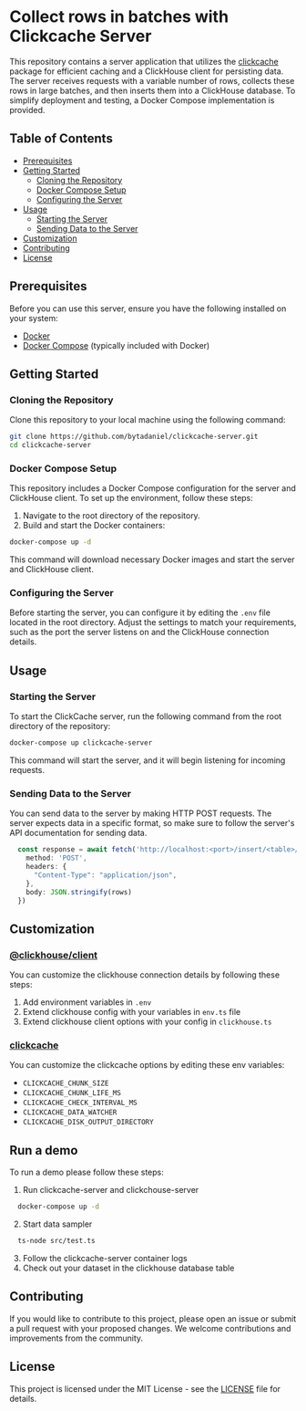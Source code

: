 # Collect rows in batches with Clickcache Server

This repository contains a server application that utilizes the [clickcache](https://github.com/bytadaniel/clickcache) package for efficient caching and a ClickHouse client for persisting data. The server receives requests with a variable number of rows, collects these rows in large batches, and then inserts them into a ClickHouse database. To simplify deployment and testing, a Docker Compose implementation is provided.

## Table of Contents
- [Prerequisites](#prerequisites)
- [Getting Started](#getting-started)
  - [Cloning the Repository](#cloning-the-repository)
  - [Docker Compose Setup](#docker-compose-setup)
  - [Configuring the Server](#configuring-the-server)
- [Usage](#usage)
  - [Starting the Server](#starting-the-server)
  - [Sending Data to the Server](#sending-data-to-the-server)
- [Customization](#customization)
- [Contributing](#contributing)
- [License](#license)

## Prerequisites

Before you can use this server, ensure you have the following installed on your system:

- [Docker](https://www.docker.com/get-started)
- [Docker Compose](https://docs.docker.com/compose/install/) (typically included with Docker)

## Getting Started

### Cloning the Repository

Clone this repository to your local machine using the following command:

```bash
git clone https://github.com/bytadaniel/clickcache-server.git
cd clickcache-server
```

### Docker Compose Setup

This repository includes a Docker Compose configuration for the server and ClickHouse client. To set up the environment, follow these steps:

1. Navigate to the root directory of the repository.
2. Build and start the Docker containers:

```bash
docker-compose up -d
```

This command will download necessary Docker images and start the server and ClickHouse client.

### Configuring the Server

Before starting the server, you can configure it by editing the `.env` file located in the root directory. Adjust the settings to match your requirements, such as the port the server listens on and the ClickHouse connection details.

## Usage

### Starting the Server

To start the ClickCache server, run the following command from the root directory of the repository:

```bash
docker-compose up clickcache-server
```

This command will start the server, and it will begin listening for incoming requests.

### Sending Data to the Server

You can send data to the server by making HTTP POST requests. The server expects data in a specific format, so make sure to follow the server's API documentation for sending data.
```ts
  const response = await fetch('http://localhost:<port>/insert/<table>/jsoneachrow', {
    method: 'POST',
    headers: {
      "Content-Type": "application/json",
    },
    body: JSON.stringify(rows)
  })
```

## Customization
### [@clickhouse/client](https://clickhouse.com/docs/en/integrations/language-clients/javascript)
You can customize the clickhouse connection details by following these steps:
1. Add environment variables in `.env`
2. Extend clickhouse config with your variables in `env.ts` file
3. Extend clickhouse client options with your config in `clickhouse.ts`
### [clickcache](https://github.com/bytadaniel/clickcache)
You can customize the clickcache options by editing these env variables:
- `CLICKCACHE_CHUNK_SIZE`
- `CLICKCACHE_CHUNK_LIFE_MS`
- `CLICKCACHE_CHECK_INTERVAL_MS`
- `CLICKCACHE_DATA_WATCHER`
- `CLICKCACHE_DISK_OUTPUT_DIRECTORY`

## Run a demo
To run a demo please follow these steps:

1. Run clickcache-server and clickchouse-server
```bash
  docker-compose up -d
```

2. Start data sampler
```bash
  ts-node src/test.ts
```

3. Follow the clickcache-server container logs
4. Check out your dataset in the clickhouse database table

## Contributing

If you would like to contribute to this project, please open an issue or submit a pull request with your proposed changes. We welcome contributions and improvements from the community.

## License

This project is licensed under the MIT License - see the [LICENSE](LICENSE) file for details.
